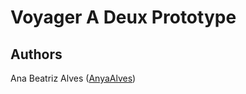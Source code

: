 # Voyager A Deux Prototype

## Authors

Ana Beatriz Alves ([AnyaAlves](https://github.com/AnyaAlves))
